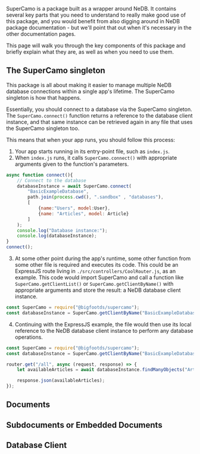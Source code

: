 SuperCamo is a package built as a wrapper around NeDB. It contains several key parts that you need to understand to really make good use of this package, and you would benefit from also digging around in NeDB package documentation - but we'll point that out when it's necessary in the other documentation pages.

This page will walk you through the key components of this package and briefly explain what they are, as well as when you need to use them.

## The SuperCamo singleton

This package is all about making it easier to manage multiple NeDB database connections within a single app's lifetime. The SuperCamo singleton is how that happens.

Essentially, you should connect to a database via the SuperCamo singleton. The `SuperCamo.connect()` function returns a reference to the database client instance, and that same instance can be retrieved again in any file that uses the SuperCamo singleton too.

This means that when your app runs, you should follow this process:

1. Your app starts running in its entry-point file, such as `index.js`. 
2. When `index.js` runs, it calls `SuperCamo.connect()` with appropriate arguments given to the function's parameters.

```js
async function connect(){
	// Connect to the database
	databaseInstance = await SuperCamo.connect(
		"BasicExampleDatabase", 
		path.join(process.cwd(), ".sandbox" , "databases"),
		[
			{name:"Users", model:User},
			{name: "Articles", model: Article}
		]
	);
	console.log("Database instance:");
	console.log(databaseInstance);
}
connect();
```

3. At some other point during the app's runtime, some other function from some other file is required and executes its code. This could be an ExpressJS route living in `./src/controllers/CoolRouter.js`, as an example. This code would import SuperCamo and call a function like `SuperCamo.getClientList()` or `SuperCamo.getClientByName()` with appropriate arguments and store the result: a NeDB database client instance.

```js
const SuperCamo = require("@bigfootds/supercamo");
const databaseInstance = SuperCamo.getClientByName("BasicExampleDatabase");
```

4. Continuing with the ExpressJS example, the file would then use its local reference to the NeDB database client instance to perform any database operations.


```js
const SuperCamo = require("@bigfootds/supercamo");
const databaseInstance = SuperCamo.getClientByName("BasicExampleDatabase");

router.get("/all", async (request, response) => {
	let availableArticles = await databaseInstance.findManyObjects("Articles", {});

	response.json(availableArticles);
});
```

## Documents


## Subdocuments or Embedded Documents


## Database Client